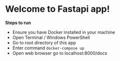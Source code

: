 # Welcome to Fastapi app!

 **Steps to run**
 - Ensure you have Docker installed in your machine
 - Open Terminal / Windows PowerShell
 - Go to root directory of this app
 - Enter command `docker-compose up`
 - Open web browser go to localhost:8000/docs
